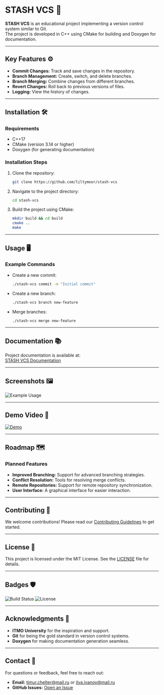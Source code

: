 # STASH VCS 🚀

**STASH VCS** is an educational project implementing a version control system similar to Git.  
The project is developed in C++ using CMake for building and Doxygen for documentation.

---

## Key Features ⚙️

- **Commit Changes:** Track and save changes in the repository.
- **Branch Management:** Create, switch, and delete branches.
- **Branch Merging:** Combine changes from different branches.
- **Revert Changes:** Roll back to previous versions of files.
- **Logging:** View the history of changes.

---

## Installation 🛠️

### Requirements
- C++17
- CMake (version 3.14 or higher)
- Doxygen (for generating documentation)

### Installation Steps
1. Clone the repository:
   ```bash
   git clone https://github.com/liltymoor/stash-vcs
2. Navigate to the project directory:
   ```bash
   cd stash-vcs
   ```
3. Build the project using CMake:
   ```bash
   mkdir build && cd build
   cmake ..
   make
   ```

---

## Usage 🖥️

### Example Commands
- Create a new commit:
  ```bash
  ./stash-vcs commit -m "Initial commit"
  ```
- Create a new branch:
  ```bash
  ./stash-vcs branch new-feature
  ```
- Merge branches:
  ```bash
  ./stash-vcs merge new-feature
  ```

---

## Documentation 📚

Project documentation is available at:  
[STASH VCS Documentation](https://liltymoor.github.io/stash-vcs/)

---

## Screenshots 🖼️

![Example Usage](https://via.placeholder.com/600x400) <!-- Replace with actual screenshots -->

---

## Demo Video 🎥

[![Demo](https://via.placeholder.com/600x400)](https://youtu.be/your-video-link) <!-- Replace with actual video link -->

---

## Roadmap 🗺️

### Planned Features
- **Improved Branching:** Support for advanced branching strategies.
- **Conflict Resolution:** Tools for resolving merge conflicts.
- **Remote Repositories:** Support for remote repository synchronization.
- **User Interface:** A graphical interface for easier interaction.

---

## Contributing 🤝

We welcome contributions! Please read our [Contributing Guidelines](CONTRIBUTING.md) to get started.

---

## License 📜

This project is licensed under the MIT License. See the [LICENSE](LICENSE) file for details.

---

## Badges 🛡️

![Build Status](https://github.com/liltymoor/stash-vcs/actions/workflows/build.yml/badge.svg)
![License](https://img.shields.io/badge/License-MIT-blue.svg)

---

## Acknowledgments 🙏

- **ITMO University** for the inspiration and support.
- **Git** for being the gold standard in version control systems.
- **Doxygen** for making documentation generation seamless.

---

## Contact 📧

For questions or feedback, feel free to reach out:  
- **Email:** timur.chelter@mail.ru or ilya.ivanov@mail.ru
- **GitHub Issues:** [Open an Issue](https://github.com/liltymoor/stash-vcs/issues)

